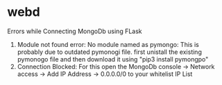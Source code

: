 # webd

Errors while Connecting MongoDb using FLask

1. Module not found error: No module named as pymongo: This is probably due to outdated pymonogi file. first unistall the existing pymonogo file and then download it using "pip3 install pymongpo"
2. Connection Blocked: For this open the MongoDb console -> Network access -> Add IP Address -> 0.0.0.0/0 to your whitelist IP List
